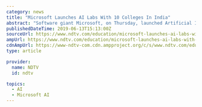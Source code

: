 ```yaml
---
category: news
title: "Microsoft Launches AI Labs With 10 Colleges In India"
abstract: "Software giant Microsoft, on Thursday, launched Artificial Intelligence (AI)-enabled digital labs in collaboration with 10 higher educational institutions in India. The programme, 'Intelligent Cloud Hub', covers institutes including BITS Pilani, SRM ..."
publishedDateTime: 2019-06-13T15:13:00Z
sourceUrl: https://www.ndtv.com/education/microsoft-launches-ai-labs-with-10-colleges-in-india-2052872
ampUrl: https://www.ndtv.com/education/microsoft-launches-ai-labs-with-10-colleges-in-india-2052872?amp=1&akamai-rum=off
cdnAmpUrl: https://www-ndtv-com.cdn.ampproject.org/c/s/www.ndtv.com/education/microsoft-launches-ai-labs-with-10-colleges-in-india-2052872?amp=1&akamai-rum=off
type: article

provider:
  name: NDTV
  id: ndtv

topics:
  - AI
  - Microsoft AI
---
```


